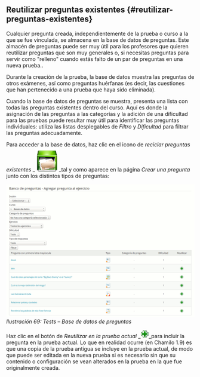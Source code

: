 ## Reutilizar preguntas existentes {#reutilizar-preguntas-existentes}

Cualquier pregunta creada, independientemente de la prueba o curso a la que se fue vinculada, se almacena en la base de datos de preguntas. Este almacén de preguntas puede ser muy útil para los profesores que quieren reutilizar preguntas que son muy generales o, si necesitas preguntas para servir como &quot;relleno&quot; cuando estás falto de un par de preguntas en una nueva prueba..

Durante la creación de la prueba, la base de datos muestra las preguntas de otros exámenes, así como preguntas huérfanas (es decir, las cuestiones que han pertenecido a una prueba que haya sido eliminada).

Cuando la base de datos de preguntas se muestra, presenta una lista con todas las preguntas existentes dentro del curso. Aquí es donde la asignación de las preguntas a las categorías y la adición de una dificultad para las pruebas puede resultar muy útil para identificar las preguntas individuales: utiliza las listas desplegables de _Filtro_ y _Dificultad_ para filtrar las preguntas adecuadamente.

Para acceder a la base de datos, haz clic en el icono de _reciclar preguntas existentes_ _![](../assets/graficos30.png)_tal y como aparece en la página _Crear una pregunta_ junto con los distintos tipos de preguntas:

![](../assets/graficos31.png)*Ilustración 69: Tests – Base de datos de preguntas*

Haz clic en el botón de _Reutilizar en la prueba actual_ _![](../assets/graficos32.gif)_para incluir la pregunta en la prueba actual. Lo que en realidad ocurre (en Chamilo 1.9) es que una copia de la prueba antigua se incluye en la prueba actual, de modo que puede ser editada en la nueva prueba si es necesario sin que su contenido o configuración se vean alterados en la prueba en la que fue originalmente creada.
